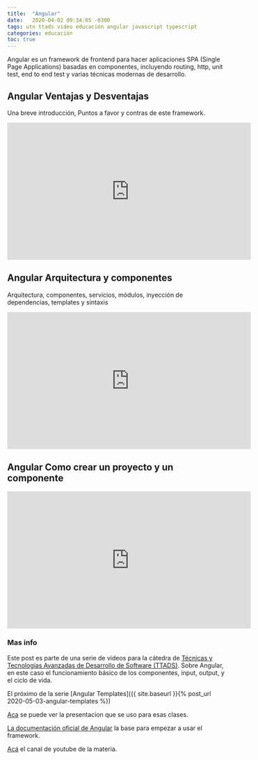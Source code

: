 ```yaml
---
title:  "Angular"
date:   2020-04-02 09:34:05 -0300
tags: utn ttads video educación angular javascript typescript
categories: educación
toc: true
---
```

Angular es un framework de frontend para hacer aplicaciones SPA (Single Page Applications) basadas en componentes, incluyendo routing, http, unit test, end to end test y varias técnicas modernas de desarrollo.

## Angular Ventajas y Desventajas

Una breve introducción, Puntos a favor y contras de este framework. 

<iframe width="560" height="315" src="https://www.youtube.com/embed/9pn50ksjx4A" frameborder="0" allow="accelerometer; autoplay; encrypted-media; gyroscope; picture-in-picture" allowfullscreen></iframe>

## Angular Arquitectura y componentes

Arquitectura, componentes, servicios, módulos, inyección de dependencias, templates y sintaxis

<iframe width="560" height="315" src="https://www.youtube.com/embed/CTLAwPnFyQ4" frameborder="0" allow="accelerometer; autoplay; encrypted-media; gyroscope; picture-in-picture" allowfullscreen></iframe>

## Angular Como crear un proyecto y un componente
<iframe width="560" height="315" src="https://www.youtube.com/embed/jeGCSnnT8pw" frameborder="0" allow="accelerometer; autoplay; encrypted-media; gyroscope; picture-in-picture" allowfullscreen></iframe>

### Mas info

Este post es parte de una serie de videos para la cátedra de [Técnicas y Tecnologías Avanzadas de Desarrollo de Software (TTADS)][ttads-github].
Sobre Angular, en este caso el funcionamiento básico de los componentes, input, output, y el ciclo de vida.

El próximo de la serie  [Angular Templates]({{ site.baseurl }}{% post_url 2020-05-03-angular-templates %})

[Aca][ttads-presentacion] se puede ver la presentacion que se uso para esas clases.

[La documentación oficial de Angular](https://angular.io/docs) la base para empezar a usar el framework.

[Acá](https://www.youtube.com/channel/UCkRACqaN5XpgH0P5hyqpQEw/featured) el canal de youtube de la materia.


[ttads-github]: https://github.com/utnfrrottads/
[ttads-presentacion]: https://utnfrrottads.github.io/presentacion-angulario/#/
